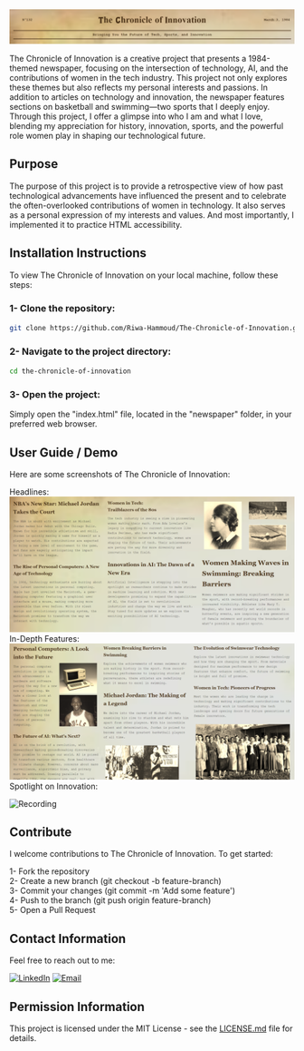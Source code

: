 <img src="https://github.com/Riwa-Hammoud/The-Chronicle-of-Innovation/blob/main/newspaper/images/image.png">
<p>The Chronicle of Innovation is a creative project that presents a 1984-themed newspaper, focusing on the intersection of technology, AI, and the contributions of women in the tech industry. This project not only explores these themes but also reflects my personal interests and passions. In addition to articles on technology and innovation, the newspaper features sections on basketball and swimming—two sports that I deeply enjoy. Through this project, I offer a glimpse into who I am and what I love, blending my appreciation for history, innovation, sports, and the powerful role women play in shaping our technological future.</p>
<h2>Purpose</h2>
<p>The purpose of this project is to provide a retrospective view of how past technological advancements have influenced the present and to celebrate the often-overlooked contributions of women in technology. It also serves as a personal expression of my interests and values. And most importantly, I implemented it to practice HTML accessibility.</p>
  

<h2>Installation Instructions</h2>
<p>To view The Chronicle of Innovation on your local machine, follow these steps: </p>

<h3>1- Clone the repository:</h3>

```bash
git clone https://github.com/Riwa-Hammoud/The-Chronicle-of-Innovation.git
```

<h3>2- Navigate to the project directory:</h3>

```bash
cd the-chronicle-of-innovation
```

<h3>3- Open the project:</h3>
<p>Simply open the "index.html" file, located in the "newspaper" folder, in your preferred web browser.</p>

<h2>User Guide / Demo</h2>
<p>Here are some screenshots of The Chronicle of Innovation:</p>
<p>Headlines: <img src="https://github.com/Riwa-Hammoud/The-Chronicle-of-Innovation/blob/main/newspaper/images/Headlines.png"><br>
In-Depth Features: <img src="https://github.com/Riwa-Hammoud/The-Chronicle-of-Innovation/blob/main/newspaper/images/innovation.png"><br>
Spotlight on Innovation: </p>

![Recording](https://github.com/Riwa-Hammoud/The-Chronicle-of-Innovation/blob/main/newspaper/images/Recording_innovation%20(1).gif)

<h2>Contribute</h2>
<p>I welcome contributions to The Chronicle of Innovation. To get started: <br>

1- Fork the repository <br>
2- Create a new branch (git checkout -b feature-branch) <br>
3- Commit your changes (git commit -m 'Add some feature') <br>
4- Push to the branch (git push origin feature-branch) <br>
5- Open a Pull Request
</p>

<h2>Contact Information</h2>
<p>Feel free to reach out to me: </p>

[![LinkedIn](https://img.shields.io/badge/-LinkedIn-blue?style=flat-square&logo=LinkedIn&logoColor=white)](https://www.linkedin.com/in/riwa-hammoud)
[![Email](https://img.shields.io/badge/-Email-red?style=flat-square&logo=Gmail&logoColor=white)](mailto:riwa.a.hammoud@gmail.com)

<h2>Permission Information</h2>
<p>This project is licensed under the MIT License - see the <a href="LICENSE">LICENSE.md</a> file for details.</p>
